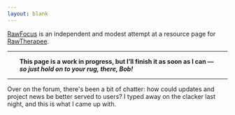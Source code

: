 ```yaml
---
layout: blank
---
```


[RawFocus](https:://martbetz.github.io/WIP/rawfocus.html) is an independent and modest attempt at a resource page for [RawTherapee](https://rawtherapee.com).

<hr><p><span style="display:block; margin-left:2em; margin-right:2em">
<b>This page is a work in progress, but I’ll finish it  as soon as I can — <i>so just hold on to your rug, there, Bob!</i></b><hr>
</span></p>

Over on the forum, there's been a bit of chatter: how could updates and project news be better served to users? I typed away on the clacker last night, and this is what I came up with.




<!--

### RawTherapee? What's that? ###

[RawTherapee](https://rawtherapee.com) is a powerful image-processing tool that's free and open source.

-->